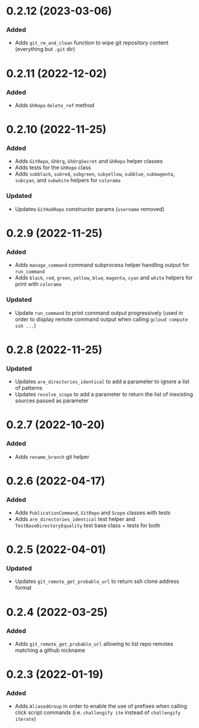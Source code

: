 
# 0.2.12 (2023-03-06)

### Added

- Adds `git_rm_and_clean` function to wipe git repository content (everything but `.git` dir)

# 0.2.11 (2022-12-02)

### Added

- Adds `GhRepo` `delete_ref` method

# 0.2.10 (2022-11-25)

### Added

- Adds `GitRepo`, `GhOrg`, `GhOrgSecret` and `GhRepo` helper classes
- Adds tests for the `GhRepo` class
- Adds `subblack`, `subred`, `subgreen`, `subyellow`, `subblue`, `submagenta`, `subcyan`, and `subwhite` helpers for `colorama`

### Updated

- Updates `GitHubRepo` constructor params (`username` removed)

# 0.2.9 (2022-11-25)

### Added

- Adds `manage_command` command subprocess helper handling output for `run_command`
- Adds `black`, `red`, `green`, `yellow`, `blue`, `magenta`, `cyan` and `white` helpers for print with `colorama`

### Updated

- Update `run_command` to print command output progressively (used in order to display remote command output when calling `gcloud compute ssh ...`)

# 0.2.8 (2022-11-25)

### Updated

- Updates `are_directories_identical` to add a parameter to ignore a list of patterns
- Updates `resolve_scope` to add a parameter to return the list of inexisting sources passed as parameter

# 0.2.7 (2022-10-20)

### Added

- Adds `rename_branch` git helper

# 0.2.6 (2022-04-17)

### Added

- Adds `PublicationCommand`, `GitRepo` and `Scope` classes with tests
- Adds `are_directories_identical` test helper and `TestBaseDirectoryEquality` test base class + tests for both

# 0.2.5 (2022-04-01)

### Updated

- Updates `git_remote_get_probable_url` to return ssh clone address format

# 0.2.4 (2022-03-25)

### Added

- Adds `git_remote_get_probable_url` allowing to list repo remotes matching a github nickname

# 0.2.3 (2022-01-19)

### Added

- Adds `AliasedGroup` in order to enable the use of prefixes when calling click script commands (i.e. `challengify ite` instead of `challengify iterate`)
